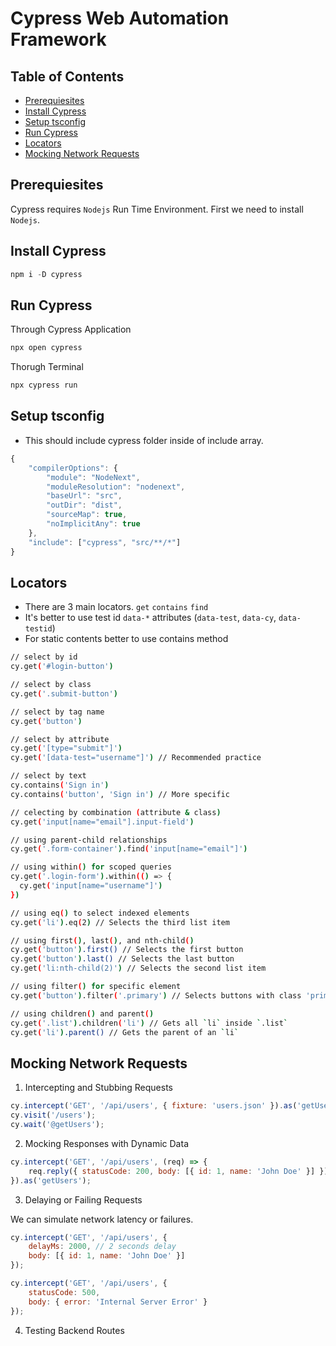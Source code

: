 # Cypress Web Automation Framework
 
## Table of Contents

- [Prerequiesites](#prerequiesites)
- [Install Cypress](#install-cypress)
- [Setup tsconfig](#setup-tsconfig)
- [Run Cypress](#run-cypress)
- [Locators](#locators)
- [Mocking Network Requests](#mocking-network-requests)

## Prerequiesites

Cypress requires `Nodejs` Run Time Environment. First we need to install `Nodejs`.

## Install Cypress

```js
npm i -D cypress
```

## Run Cypress

Through Cypress Application
```bash
npx open cypress
```

Thorugh Terminal
```bash
npx cypress run
```

## Setup tsconfig

- This should include cypress folder inside of include array.
```ts
{
    "compilerOptions": {
        "module": "NodeNext",
        "moduleResolution": "nodenext",
        "baseUrl": "src",
        "outDir": "dist",
        "sourceMap": true,
        "noImplicitAny": true
    },
    "include": ["cypress", "src/**/*"]
}
```

## Locators

- There are 3 main locators. `get` `contains` `find`
- It's better to use test id `data-*` attributes (`data-test`, `data-cy`, `data-testid`)
- For static contents better to use contains method
```bash
// select by id
cy.get('#login-button')

// select by class
cy.get('.submit-button')

// select by tag name
cy.get('button')

// select by attribute
cy.get('[type="submit"]')
cy.get('[data-test="username"]') // Recommended practice

// select by text
cy.contains('Sign in')
cy.contains('button', 'Sign in') // More specific

// celecting by combination (attribute & class)
cy.get('input[name="email"].input-field')

// using parent-child relationships
cy.get('.form-container').find('input[name="email"]')

// using within() for scoped queries
cy.get('.login-form').within(() => {
  cy.get('input[name="username"]')
})

// using eq() to select indexed elements
cy.get('li').eq(2) // Selects the third list item

// using first(), last(), and nth-child()
cy.get('button').first() // Selects the first button
cy.get('button').last() // Selects the last button
cy.get('li:nth-child(2)') // Selects the second list item

// using filter() for specific element
cy.get('button').filter('.primary') // Selects buttons with class 'primary'

// using children() and parent()
cy.get('.list').children('li') // Gets all `li` inside `.list`
cy.get('li').parent() // Gets the parent of an `li`
```

## Mocking Network Requests

1. Intercepting and Stubbing Requests

```js
cy.intercept('GET', '/api/users', { fixture: 'users.json' }).as('getUsers');
cy.visit('/users');
cy.wait('@getUsers');
```

2. Mocking Responses with Dynamic Data

```js
cy.intercept('GET', '/api/users', (req) => {
    req.reply({ statusCode: 200, body: [{ id: 1, name: 'John Doe' }] });
}).as('getUsers');
```

3. Delaying or Failing Requests

We can simulate network latency or failures.

```js
cy.intercept('GET', '/api/users', {
    delayMs: 2000, // 2 seconds delay
    body: [{ id: 1, name: 'John Doe' }]
});

cy.intercept('GET', '/api/users', {
    statusCode: 500,
    body: { error: 'Internal Server Error' }
});
```

4. Testing Backend Routes

```js

```
